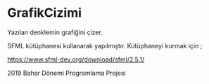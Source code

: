 # GrafikCizimi

Yazılan denklemin grafiğini çizer.

SFML kütüphanesi kullanarak yapılmıştır. Kütüphaneyi kurmak için ;

https://www.sfml-dev.org/download/sfml/2.5.1/

2019 Bahar Dönemi Programlama Projesi
